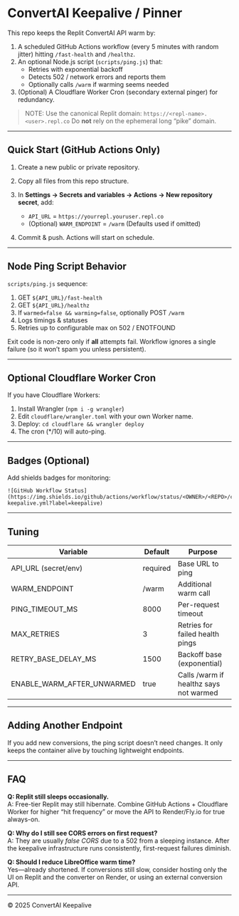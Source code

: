 # ConvertAI Keepalive / Pinner

This repo keeps the Replit ConvertAI API warm by:
1. A scheduled GitHub Actions workflow (every 5 minutes with random jitter) hitting `/fast-health` and `/healthz`.
2. An optional Node.js script (`scripts/ping.js`) that:
   - Retries with exponential backoff
   - Detects 502 / network errors and reports them
   - Optionally calls `/warm` if warming seems needed
3. (Optional) A Cloudflare Worker Cron (secondary external pinger) for redundancy.

> NOTE: Use the canonical Replit domain: `https://<repl-name>.<user>.repl.co`
> Do **not** rely on the ephemeral long “pike” domain.

---

## Quick Start (GitHub Actions Only)

1. Create a new public or private repository.
2. Copy all files from this repo structure.
3. In **Settings → Secrets and variables → Actions → New repository secret**, add:

   - `API_URL` = `https://yourrepl.youruser.repl.co`
   - (Optional) `WARM_ENDPOINT` = `/warm` (Defaults used if omitted)

4. Commit & push. Actions will start on schedule.

---

## Node Ping Script Behavior

`scripts/ping.js` sequence:
1. GET `${API_URL}/fast-health`
2. GET `${API_URL}/healthz`
3. If `warmed=false && warming=false`, optionally POST `/warm`
4. Logs timings & statuses
5. Retries up to configurable max on 502 / ENOTFOUND

Exit code is non-zero only if **all** attempts fail. Workflow ignores a single failure (so it won’t spam you unless persistent).

---

## Optional Cloudflare Worker Cron

If you have Cloudflare Workers:
1. Install Wrangler (`npm i -g wrangler`)
2. Edit `cloudflare/wrangler.toml` with your own Worker name.
3. Deploy: `cd cloudflare && wrangler deploy`
4. The cron (*/10) will auto-ping.

---

## Badges (Optional)

Add shields badges for monitoring:

```
![GitHub Workflow Status](https://img.shields.io/github/actions/workflow/status/<OWNER>/<REPO>/convertai-keepalive.yml?label=keepalive)
```

---

## Tuning

| Variable | Default | Purpose |
|----------|---------|---------|
| API_URL (secret/env) | required | Base URL to ping |
| WARM_ENDPOINT | /warm | Additional warm call |
| PING_TIMEOUT_MS | 8000 | Per-request timeout |
| MAX_RETRIES | 3 | Retries for failed health pings |
| RETRY_BASE_DELAY_MS | 1500 | Backoff base (exponential) |
| ENABLE_WARM_AFTER_UNWARMED | true | Calls /warm if healthz says not warmed |

---

## Adding Another Endpoint

If you add new conversions, the ping script doesn’t need changes. It only keeps the container alive by touching lightweight endpoints.

---

## FAQ

**Q: Replit still sleeps occasionally.**  
A: Free-tier Replit may still hibernate. Combine GitHub Actions + Cloudflare Worker for higher “hit frequency” or move the API to Render/Fly.io for true always-on.

**Q: Why do I still see CORS errors on first request?**  
A: They are usually *false CORS* due to a 502 from a sleeping instance. After the keepalive infrastructure runs consistently, first-request failures diminish.

**Q: Should I reduce LibreOffice warm time?**  
Yes—already shortened. If conversions still slow, consider hosting only the UI on Replit and the converter on Render, or using an external conversion API.

---

© 2025 ConvertAI Keepalive
